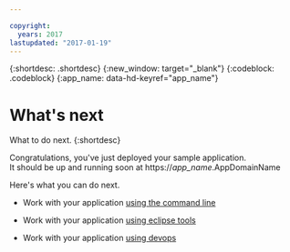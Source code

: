 ```yaml
---

copyright:
  years: 2017
lastupdated: "2017-01-19"
---
```


{:shortdesc: .shortdesc}
{:new_window: target="_blank"}
{:codeblock: .codeblock}
{:app_name: data-hd-keyref="app_name"}


# What's next

What to do next.
{:shortdesc}

Congratulations,  you've just deployed your sample application.  
It should be up and running soon at https://<var class="keyword varname" data-hd-keyref="app_name">app_name</var>.<span class="keyword" data-hd-keyref="APPDomain">AppDomainName</span>

Here's what you can do next.  

  *  Work with your application [using the command line](/docs/starters/install_cli.html)

  *  Work with your application [using eclipse tools](/docs/starters/deploy_eclipsetools.html)

  *  Work with your application [using devops](/docs/starters/deploy_devops.html)


